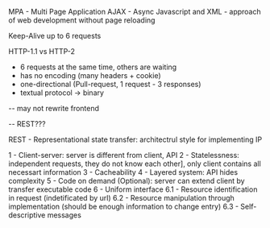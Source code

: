 MPA - Multi Page Application
AJAX - Async Javascript and XML - approach of web development without page reloading

Keep-Alive up to 6 requests

HTTP-1.1 vs HTTP-2
- 6 requests at the same time, others are waiting
- has no encoding (many headers + cookie)
- one-directional (Pull-request, 1 request - 3 responses)
- textual protocol -> binary

--
may not rewrite frontend

--
REST???

REST - Representational state transfer: architectrul style for implementing IP

1 - Client-server: server is different from client, API
2 - Statelessness: independent requests, they do not know each other], only client contains all necessart information
3 - Cacheability
4 - Layered system: API hides complexity
5 - Code on demand (Optional): server can extend client by transfer executable code
6 - Uniform interface
  6.1 - Resource identification in request (indetificated by url)
  6.2 - Resource manipulation through implementation (should be enough information to change entry)
  6.3 - Self-descriptive messages
